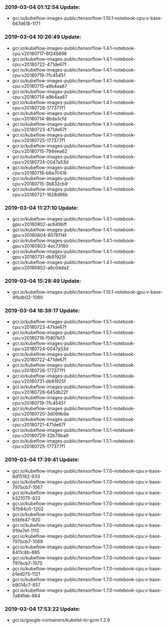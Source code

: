 ### 2019-03-04 01:12:54 Update:

- gcr.io/kubeflow-images-public/tensorflow-1.10.1-notebook-cpu:v-base-667d618-1171
### 2019-03-04 10:26:49 Update:

- gcr.io/kubeflow-images-public/tensorflow-1.4.1-notebook-cpu:v20180717-6f246896
- gcr.io/kubeflow-images-public/tensorflow-1.4.1-notebook-cpu:v20180722-471de67f
- gcr.io/kubeflow-images-public/tensorflow-1.4.1-notebook-cpu:v20180719-7fc45451
- gcr.io/kubeflow-images-public/tensorflow-1.4.1-notebook-cpu:v20180715-a9b4aa87
- gcr.io/kubeflow-images-public/tensorflow-1.4.1-notebook-cpu:v20180714-a9b4aa87
- gcr.io/kubeflow-images-public/tensorflow-1.4.1-notebook-cpu:v20180726-177377f1
- gcr.io/kubeflow-images-public/tensorflow-1.4.1-notebook-cpu:v20180714-8bda3cfd
- gcr.io/kubeflow-images-public/tensorflow-1.4.1-notebook-cpu:v20180723-471de67f
- gcr.io/kubeflow-images-public/tensorflow-1.4.1-notebook-cpu:v20180725-177377f1
- gcr.io/kubeflow-images-public/tensorflow-1.4.1-notebook-cpu:v20180715-794eea62
- gcr.io/kubeflow-images-public/tensorflow-1.4.1-notebook-cpu:v20180724-0047a53d
- gcr.io/kubeflow-images-public/tensorflow-1.4.1-notebook-cpu:v20180718-b6a70416
- gcr.io/kubeflow-images-public/tensorflow-1.4.1-notebook-cpu:v20180715-3b832cb9
- gcr.io/kubeflow-images-public/tensorflow-1.4.1-notebook-cpu:v20180727-1628d96b
### 2019-03-04 11:27:10 Update:

- gcr.io/kubeflow-images-public/tensorflow-1.4.1-notebook-gpu:v20180802-ac649bff
- gcr.io/kubeflow-images-public/tensorflow-1.4.1-notebook-gpu:v20180804-8078114f
- gcr.io/kubeflow-images-public/tensorflow-1.4.1-notebook-gpu:v20180803-4ec73180
- gcr.io/kubeflow-images-public/tensorflow-1.4.1-notebook-gpu:v20180731-db91925f
- gcr.io/kubeflow-images-public/tensorflow-1.4.1-notebook-gpu:v20180802-a8c0dda2
### 2019-03-04 15:28:49 Update:

- gcr.io/kubeflow-images-public/tensorflow-1.10.1-notebook-gpu:v-base-4fbdb02-1080
### 2019-03-04 16:39:17 Update:

- gcr.io/kubeflow-images-public/tensorflow-1.5.1-notebook-cpu:v20180723-471de67f
- gcr.io/kubeflow-images-public/tensorflow-1.5.1-notebook-cpu:v20180718-f5801b13
- gcr.io/kubeflow-images-public/tensorflow-1.5.1-notebook-cpu:v20180724-0047a53d
- gcr.io/kubeflow-images-public/tensorflow-1.5.1-notebook-cpu:v20180722-471de67f
- gcr.io/kubeflow-images-public/tensorflow-1.5.1-notebook-cpu:v20180726-177377f1
- gcr.io/kubeflow-images-public/tensorflow-1.5.1-notebook-cpu:v20180731-db91925f
- gcr.io/kubeflow-images-public/tensorflow-1.5.1-notebook-cpu:v20180728-645db22f
- gcr.io/kubeflow-images-public/tensorflow-1.5.1-notebook-cpu:v20180719-7fc45451
- gcr.io/kubeflow-images-public/tensorflow-1.5.1-notebook-cpu:v20180720-3d099b9a
- gcr.io/kubeflow-images-public/tensorflow-1.5.1-notebook-cpu:v20180721-471de67f
- gcr.io/kubeflow-images-public/tensorflow-1.5.1-notebook-cpu:v20180729-32b79ba9
- gcr.io/kubeflow-images-public/tensorflow-1.5.1-notebook-cpu:v20180725-177377f1
### 2019-03-04 17:39:41 Update:

- gcr.io/kubeflow-images-public/tensorflow-1.7.0-notebook-cpu:v-base-8d15182-933
- gcr.io/kubeflow-images-public/tensorflow-1.7.0-notebook-cpu:v-base-797bcb7-1067
- gcr.io/kubeflow-images-public/tensorflow-1.7.0-notebook-cpu:v-base-b321075-822
- gcr.io/kubeflow-images-public/tensorflow-1.7.0-notebook-cpu:v-base-97b94c0-1202
- gcr.io/kubeflow-images-public/tensorflow-1.7.0-notebook-cpu:v-base-b5bfe47-920
- gcr.io/kubeflow-images-public/tensorflow-1.7.0-notebook-cpu:v-base-910e7ef-1113
- gcr.io/kubeflow-images-public/tensorflow-1.7.0-notebook-cpu:v-base-797bcb7-1069
- gcr.io/kubeflow-images-public/tensorflow-1.7.0-notebook-cpu:v-base-8411c8b-885
- gcr.io/kubeflow-images-public/tensorflow-1.7.0-notebook-cpu:v-base-797bcb7-1075
- gcr.io/kubeflow-images-public/tensorflow-1.7.0-notebook-cpu:v-base-b1ed075-1121
- gcr.io/kubeflow-images-public/tensorflow-1.7.0-notebook-cpu:v-base-b9014c7-857
- gcr.io/kubeflow-images-public/tensorflow-1.7.0-notebook-cpu:v-base-7a84feb-864
### 2019-03-04 17:53:22 Update:

- gcr.io/google-containers/kubelet-to-gcm:1.2.9
